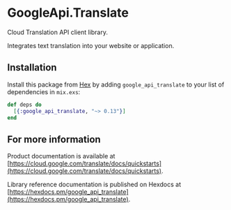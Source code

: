 # GoogleApi.Translate

Cloud Translation API client library.

Integrates text translation into your website or application.

## Installation

Install this package from [Hex](https://hex.pm) by adding
`google_api_translate` to your list of dependencies in `mix.exs`:

```elixir
def deps do
  [{:google_api_translate, "~> 0.13"}]
end
```

## For more information

Product documentation is available at [https://cloud.google.com/translate/docs/quickstarts](https://cloud.google.com/translate/docs/quickstarts).

Library reference documentation is published on Hexdocs at
[https://hexdocs.pm/google_api_translate](https://hexdocs.pm/google_api_translate).
